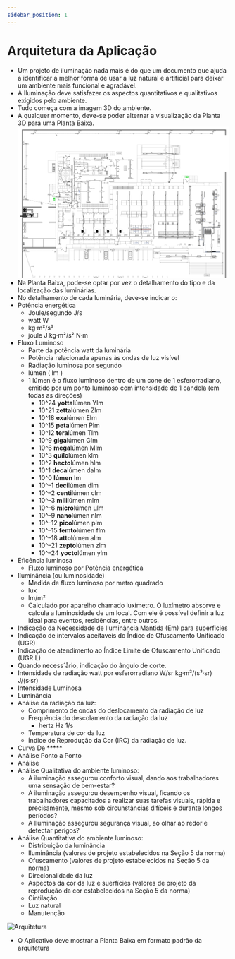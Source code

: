 ```yaml
---
sidebar_position: 1
---
```


# Arquitetura da Aplicação
- Um projeto de iluminação nada mais é do que um documento que ajuda a identificar a melhor forma de usar a luz natural e artificial para deixar um ambiente mais funcional e agradável.  
- A Iluminação deve satisfazer os aspectos quantitativos e qualitativos exigidos pelo ambiente.
- Tudo começa com a imagem 3D do ambiente.
- A qualquer momento, deve-se poder alternar a visualização da Planta 3D para uma Planta Baixa. 
![Planta Baixa](imgs/planta_baixa_blender_iluminacao.png "Planta Baixa Blender")
- Na Planta Baixa, pode-se optar por vez o detalhamento do tipo e da localização das luminárias.
- No detalhamento de cada luminária, deve-se indicar o:
- Potência energética
    - Joule/segundo J/s
    - watt W
    - kg·m²/s³
    - joule	J	kg·m²/s²	N·m
- Fluxo Luminoso
    - Parte da potência watt da luminária
    - Potência relacionada apenas às ondas de luz visível
    - Radiação luminosa por segundo
    - lúmen ( lm )
    - 1 lúmen é o fluxo luminoso dentro de um cone de 1 esferorradiano, emitido por um ponto luminoso com intensidade de 1 candela (em todas as direções)
        - 10^24	  **yotta**lúmen	Ylm
        - 10^21	  **zetta**lúmen	Zlm
        - 10^18	  **exa**lúmen	    Elm
        - 10^15	  **peta**lúmen	    Plm
        - 10^12	  **tera**lúmen	    Tlm
        - 10^9	  **giga**lúmen	    Glm
        - 10^6	  **mega**lúmen	    Mlm
        - 10^3	  **quilo**lúmen	klm
        - 10^2	  **hecto**lúmen	hlm
        - 10^1	  **deca**lúmen	    dalm
        - 10^0    **lúmen**         lm
        - 10^–1	  **deci**lúmen	    dlm
        - 10^–2	  **centi**lúmen	clm
        - 10^–3	  **mili**lúmen	    mlm
        - 10^–6	  **micro**lúmen	µlm
        - 10^–9	  **nano**lúmen	    nlm
        - 10^–12  **pico**lúmen	    plm
        - 10^–15  **femto**lúmen	flm
        - 10^–18  **atto**lúmen	    alm
        - 10^–21  **zepto**lúmen	zlm
        - 10^–24  **yocto**lúmen	ylm
- Eficência luminosa
    - Fluxo luminoso por Potência energética 
- Iluminância (ou luminosidade)
    - Medida de fluxo luminoso por metro quadrado 
    - lux
    - lm/m²
    - Calculado por aparelho chamado luxímetro. O luxímetro absorve e calcula a luminosidade de um local. Com ele é possível definir a luz ideal para eventos, residências, entre outros.
- Indicação da Necessidade de Iluminância Mantida (Em) para superficies
- Indicação de intervalos aceitáveis do Índice de Ofuscamento Unificado (UGR)
- Indicação de atendimento ao Índice Limite de Ofuscamento Unificado (UGR L)
- Quando necess´årio, indicação do ângulo de corte.
- Intensidade de radiação	watt por esferorradiano	W/sr	kg·m²/(s³·sr)	J/(s·sr)
- Intensidade Luminosa
- Luminância
- Análise da radiação da luz: 
    - Comprimento de ondas do deslocamento da radiação de luz
    - Frequência do descolamento da radiação da luz
        - hertz	Hz	1/s
    - Temperatura de cor da luz
    - Índice de Reprodução da Cor (IRC) da radiação de luz.
- Curva De *****
- Análise Ponto a Ponto
- Análise 
- Análise Qualitativa do ambiente luminoso:
    - A iluminação assegurou conforto visual, dando aos trabalhadores uma sensação de bem-estar?
    - A iluminação assegurou desempenho visual, ficando os trabalhadores capacitados a realizar suas tarefas visuais, rápida e precisamente, mesmo sob circunstâncias difíceis e durante longos períodos?
    - A Iluminação assegurou segurança visual, ao olhar ao redor e detectar perigos?
- Análise Quantitativa do ambiente luminoso:
    - Distribuição da luminância
    - Iluminância (valores de projeto estabelecidos na Seção 5 da norma)
    - Ofuscamento (valores de projeto estabelecidos na Seção 5 da norma)
    - Direcionalidade da luz
    - Aspectos da cor da luz e suerfícies (valores de projeto da reprodução da cor estabelecidos na Seção 5 da norma)
    - Cintilação
    - Luz natural
    - Manutenção

![Arquitetura](imgs/arquitetura_aplicacao.svg "Arquitetura da Aplicação")

- O Aplicativo deve mostrar a Planta Baixa em formato padrão da arquitetura
